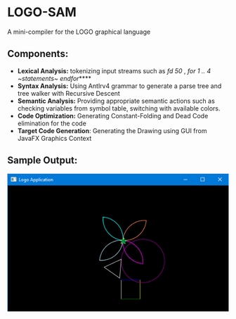 # LOGO-SAM

A mini-compiler for the LOGO graphical language

## Components:

- **Lexical Analysis:** tokenizing input streams such as *fd 50* , *for 1 .. 4 ~statements~ endfor***** 
- **Syntax Analysis:** Using Antlrv4 grammar to generate a parse tree and tree walker with Recursive Descent
- **Semantic Analysis:** Providing appropriate semantic actions such as checking variables from symbol table, switching with available colors.
- **Code Optimization:**  Generating Constant-Folding and Dead Code elimination for the code
- **Target Code Generation**: Generating the Drawing using GUI from JavaFX Graphics Context

## Sample Output:

![](logo_pic.png)
